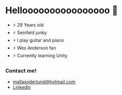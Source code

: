 # Helloooooooooooooooo 👋

- ⚡ 29 Years old
- ⚡ Seinfeld junky
- ⚡ I play guitar and piano
- ⚡ Wes Anderson fan
- ⚡ Currently learning Unity

### Contact me!

- [mallasoderlund@hotmail.com](mailto:mallasoderlund@hotmail.com)
- [LinkedIn](https://www.linkedin.com/in/malin-söderlund-2ab9b215a)
